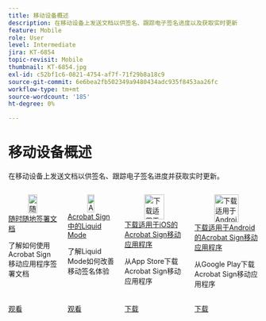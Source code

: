 ```yaml
---
title: 移动设备概述
description: 在移动设备上发送文档以供签名、跟踪电子签名进度以及获取实时更新
feature: Mobile
role: User
level: Intermediate
jira: KT-6854
topic-revisit: Mobile
thumbnail: KT-6854.jpg
exl-id: c52bf1c6-0821-4754-af7f-71f29b8a18c9
source-git-commit: 6e6bea2fb502349a9480434adc935f8453aa26fc
workflow-type: tm+mt
source-wordcount: '185'
ht-degree: 0%

---
```


# 移动设备概述

在移动设备上发送文档以供签名、跟踪电子签名进度并获取实时更新。

<!-- COMMENT -->
<!-- CARDS

* https://experienceleague.adobe.com/zh-hans/docs/document-cloud-learn/sign-learning-hub/mobile/mobile-tutorials/sign-mobile
  {target = _self}
  {title = Sign documents on the go}
  {description = Learn how to sign documents using the Acrobat Sign mobile app}
  {image = https://experienceleague.adobe.com/zh-hans/docs/document-cloud-learn/sign-learning-hub/mobile/media_1dc425116847a31ac4d8e1c17da3684ddc376dd36.png?width=400&format=webply&optimize=medium}
  {cta = Watch}
* https://experienceleague.adobe.com/zh-hans/docs/document-cloud-learn/sign-learning-hub/mobile/mobile-tutorials/liquidmode
  {target = _self}
  {title = Liquid Mode in Acrobat Sign}
  {description = Learn how Liquid Mode improves the mobile signing experience}
  {image = https://experienceleague.adobe.com/zh-hans/docs/document-cloud-learn/sign-learning-hub/mobile/media_14ec3ea49d7e2433c2317aa96e21bee055bd068c2.png?width=400&format=webply&optimize=medium}
  {cta = Watch}
* https://apps.apple.com/us/app/adobe-acrobat-sign/id481082197#_blank
  {target = _self}
  {title = Download Acrobat Sign mobile app for iOS}
  {description = Download Acrobat Sign mobile app from App Store}
  {image = https://experienceleague.adobe.com/zh-hans/docs/document-cloud-learn/sign-learning-hub/mobile/media_142465fb5c98e1d544f7379fa862d376984800616.png?width=400&format=webply&optimize=medium}
  {cta = Download}
* https://play.google.com/store/apps/details?id=com.adobe.echosign&hl=en&pli=1#_blank
  {target = _self}
  {title = Download Acrobat Sign mobile app for Android}
  {description = Download Acrobat Sign mobile app from Google Play}
  {image = https://experienceleague.adobe.com/zh-hans/docs/document-cloud-learn/sign-learning-hub/mobile/media_161540190f21bf9bac11a88422b04d229fd1dd02b.png?width=400&format=webply&optimize=medium}
  {cta = Download}
  
-->
<!-- END COMMENT -->

<!-- START CARDS HTML - DO NOT MODIFY BY HAND -->
<div class="columns">
    <div class="column is-half-tablet is-half-desktop is-one-third-widescreen" aria-label="Sign documents on the go">
        <div class="card" style="height: 100%; display: flex; flex-direction: column; height: 100%;">
            <div class="card-image">
                <figure class="image x-is-16by9">
                    <a href="https://experienceleague.adobe.com/zh-hans/docs/document-cloud-learn/sign-learning-hub/mobile/mobile-tutorials/sign-mobile" title="随时随地签署文档" target="_self" rel="referrer">
                        <img class="is-bordered-r-small" src="https://experienceleague.adobe.com/zh-hans/docs/document-cloud-learn/sign-learning-hub/mobile/media_1dc425116847a31ac4d8e1c17da3684ddc376dd36.png?width=400&format=webply&optimize=medium" alt="随时随地签署文档"
                             style="width: 100%; aspect-ratio: 16 / 9; object-fit: cover; overflow: hidden; display: block; margin: auto;">
                    </a>
                </figure>
            </div>
            <div class="card-content is-padded-small" style="display: flex; flex-direction: column; flex-grow: 1; justify-content: space-between;">
                <div class="top-card-content">
                    <p class="headline is-size-6 has-text-weight-bold">
                        <a href="https://experienceleague.adobe.com/zh-hans/docs/document-cloud-learn/sign-learning-hub/mobile/mobile-tutorials/sign-mobile" target="_self" rel="referrer" title="随时随地签署文档">随时随地签署文档</a>
                    </p>
                    <p class="is-size-6">了解如何使用Acrobat Sign移动应用程序签署文档</p>
                </div>
                <a href="https://experienceleague.adobe.com/zh-hans/docs/document-cloud-learn/sign-learning-hub/mobile/mobile-tutorials/sign-mobile" target="_self" rel="referrer" class="spectrum-Button spectrum-Button--outline spectrum-Button--primary spectrum-Button--sizeM" style="align-self: flex-start; margin-top: 1rem;">
                    <span class="spectrum-Button-label has-no-wrap has-text-weight-bold">观看</span>
                </a>
            </div>
        </div>
    </div>
    <div class="column is-half-tablet is-half-desktop is-one-third-widescreen" aria-label="Liquid Mode in Acrobat Sign">
        <div class="card" style="height: 100%; display: flex; flex-direction: column; height: 100%;">
            <div class="card-image">
                <figure class="image x-is-16by9">
                    <a href="https://experienceleague.adobe.com/zh-hans/docs/document-cloud-learn/sign-learning-hub/mobile/mobile-tutorials/liquidmode" title="Acrobat Sign中的Liquid Mode" target="_self" rel="referrer">
                        <img class="is-bordered-r-small" src="https://experienceleague.adobe.com/zh-hans/docs/document-cloud-learn/sign-learning-hub/mobile/media_14ec3ea49d7e2433c2317aa96e21bee055bd068c2.png?width=400&format=webply&optimize=medium" alt="Acrobat Sign中的Liquid Mode"
                             style="width: 100%; aspect-ratio: 16 / 9; object-fit: cover; overflow: hidden; display: block; margin: auto;">
                    </a>
                </figure>
            </div>
            <div class="card-content is-padded-small" style="display: flex; flex-direction: column; flex-grow: 1; justify-content: space-between;">
                <div class="top-card-content">
                    <p class="headline is-size-6 has-text-weight-bold">
                        <a href="https://experienceleague.adobe.com/zh-hans/docs/document-cloud-learn/sign-learning-hub/mobile/mobile-tutorials/liquidmode" target="_self" rel="referrer" title="Acrobat Sign中的Liquid Mode">Acrobat Sign中的Liquid Mode</a>
                    </p>
                    <p class="is-size-6">了解Liquid Mode如何改善移动签名体验</p>
                </div>
                <a href="https://experienceleague.adobe.com/zh-hans/docs/document-cloud-learn/sign-learning-hub/mobile/mobile-tutorials/liquidmode" target="_self" rel="referrer" class="spectrum-Button spectrum-Button--outline spectrum-Button--primary spectrum-Button--sizeM" style="align-self: flex-start; margin-top: 1rem;">
                    <span class="spectrum-Button-label has-no-wrap has-text-weight-bold">观看</span>
                </a>
            </div>
        </div>
    </div>
    <div class="column is-half-tablet is-half-desktop is-one-third-widescreen" aria-label="Download Acrobat Sign mobile app for iOS">
        <div class="card" style="height: 100%; display: flex; flex-direction: column; height: 100%;">
            <div class="card-image">
                <figure class="image x-is-16by9">
                    <a href="https://apps.apple.com/us/app/adobe-acrobat-sign/id481082197#_blank" title="下载适用于iOS的Acrobat Sign移动应用程序" target="_self" rel="referrer">
                        <img class="is-bordered-r-small" src="https://experienceleague.adobe.com/zh-hans/docs/document-cloud-learn/sign-learning-hub/mobile/media_142465fb5c98e1d544f7379fa862d376984800616.png?width=400&format=webply&optimize=medium" alt="下载适用于iOS的Acrobat Sign移动应用程序"
                             style="width: 100%; aspect-ratio: 16 / 9; object-fit: cover; overflow: hidden; display: block; margin: auto;">
                    </a>
                </figure>
            </div>
            <div class="card-content is-padded-small" style="display: flex; flex-direction: column; flex-grow: 1; justify-content: space-between;">
                <div class="top-card-content">
                    <p class="headline is-size-6 has-text-weight-bold">
                        <a href="https://apps.apple.com/us/app/adobe-acrobat-sign/id481082197#_blank" target="_self" rel="referrer" title="下载适用于iOS的Acrobat Sign移动应用程序">下载适用于iOS的Acrobat Sign移动应用程序</a>
                    </p>
                    <p class="is-size-6">从App Store下载Acrobat Sign移动应用程序</p>
                </div>
                <a href="https://apps.apple.com/us/app/adobe-acrobat-sign/id481082197#_blank" target="_self" rel="referrer" class="spectrum-Button spectrum-Button--outline spectrum-Button--primary spectrum-Button--sizeM" style="align-self: flex-start; margin-top: 1rem;">
                    <span class="spectrum-Button-label has-no-wrap has-text-weight-bold">下载</span>
                </a>
            </div>
        </div>
    </div>
    <div class="column is-half-tablet is-half-desktop is-one-third-widescreen" aria-label="Download Acrobat Sign mobile app for Android">
        <div class="card" style="height: 100%; display: flex; flex-direction: column; height: 100%;">
            <div class="card-image">
                <figure class="image x-is-16by9">
                    <a href="https://play.google.com/store/apps/details?id=com.adobe.echosign&hl=en&pli=1#_blank" title="下载适用于Android的Acrobat Sign移动应用程序" target="_self" rel="referrer">
                        <img class="is-bordered-r-small" src="https://experienceleague.adobe.com/zh-hans/docs/document-cloud-learn/sign-learning-hub/mobile/media_161540190f21bf9bac11a88422b04d229fd1dd02b.png?width=400&format=webply&optimize=medium" alt="下载适用于Android的Acrobat Sign移动应用程序"
                             style="width: 100%; aspect-ratio: 16 / 9; object-fit: cover; overflow: hidden; display: block; margin: auto;">
                    </a>
                </figure>
            </div>
            <div class="card-content is-padded-small" style="display: flex; flex-direction: column; flex-grow: 1; justify-content: space-between;">
                <div class="top-card-content">
                    <p class="headline is-size-6 has-text-weight-bold">
                        <a href="https://play.google.com/store/apps/details?id=com.adobe.echosign&hl=en&pli=1#_blank" target="_self" rel="referrer" title="下载适用于Android的Acrobat Sign移动应用程序">下载适用于Android的Acrobat Sign移动应用程序</a>
                    </p>
                    <p class="is-size-6">从Google Play下载Acrobat Sign移动应用程序</p>
                </div>
                <a href="https://play.google.com/store/apps/details?id=com.adobe.echosign&hl=en&pli=1#_blank" target="_self" rel="referrer" class="spectrum-Button spectrum-Button--outline spectrum-Button--primary spectrum-Button--sizeM" style="align-self: flex-start; margin-top: 1rem;">
                    <span class="spectrum-Button-label has-no-wrap has-text-weight-bold">下载</span>
                </a>
            </div>
        </div>
    </div>
</div>
<!-- END CARDS HTML - DO NOT MODIFY BY HAND -->